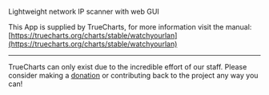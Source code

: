 Lightweight network IP scanner with web GUI

This App is supplied by TrueCharts, for more information visit the manual: [https://truecharts.org/charts/stable/watchyourlan](https://truecharts.org/charts/stable/watchyourlan)

---

TrueCharts can only exist due to the incredible effort of our staff.
Please consider making a [donation](https://truecharts.org/sponsor) or contributing back to the project any way you can!
